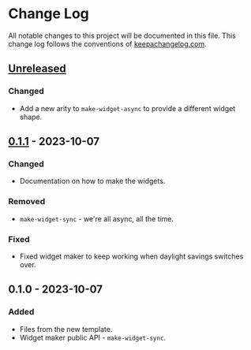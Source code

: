 # Change Log
All notable changes to this project will be documented in this file. This change log follows the conventions of [keepachangelog.com](http://keepachangelog.com/).

## [Unreleased]
### Changed
- Add a new arity to `make-widget-async` to provide a different widget shape.

## [0.1.1] - 2023-10-07
### Changed
- Documentation on how to make the widgets.

### Removed
- `make-widget-sync` - we're all async, all the time.

### Fixed
- Fixed widget maker to keep working when daylight savings switches over.

## 0.1.0 - 2023-10-07
### Added
- Files from the new template.
- Widget maker public API - `make-widget-sync`.

[Unreleased]: https://sourcehost.site/your-name/labclojure1/compare/0.1.1...HEAD
[0.1.1]: https://sourcehost.site/your-name/labclojure1/compare/0.1.0...0.1.1
